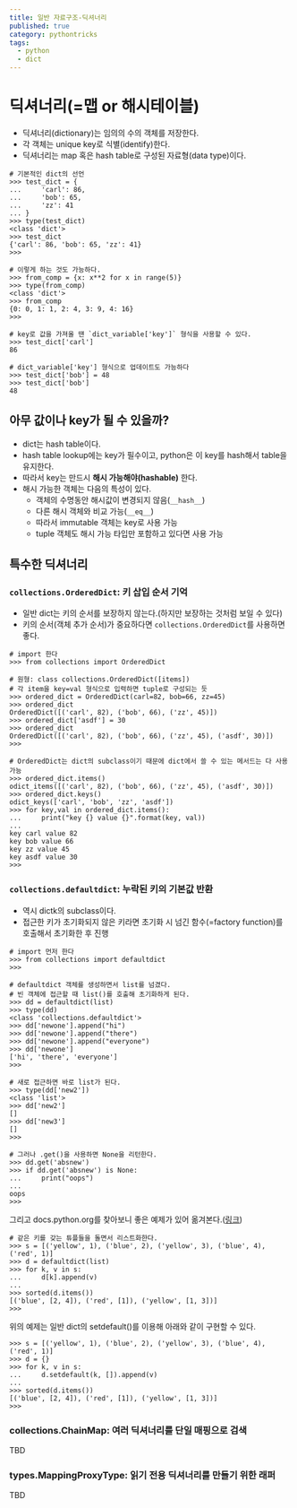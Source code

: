 ```yaml
---
title: 일반 자료구조-딕셔너리
published: true
category: pythontricks
tags:
  - python
  - dict
---
```


# 딕셔너리(=맵 or 해시테이블)

* 딕셔너리(dictionary)는 임의의 수의 객체를 저장한다.
* 각 객체는 unique key로 식별(identify)한다.
* 딕셔너리는 map 혹은 hash table로 구성된 자료형(data type)이다.

```
# 기본적인 dict의 선언
>>> test_dict = {
...     'carl': 86,
...     'bob': 65,
...     'zz': 41
... }
>>> type(test_dict)
<class 'dict'>
>>> test_dict
{'carl': 86, 'bob': 65, 'zz': 41}
>>> 

# 이렇게 하는 것도 가능하다.
>>> from_comp = {x: x**2 for x in range(5)}
>>> type(from_comp)
<class 'dict'>
>>> from_comp
{0: 0, 1: 1, 2: 4, 3: 9, 4: 16}
>>> 

# key로 값을 가져올 땐 `dict_variable['key']` 형식을 사용할 수 있다.
>>> test_dict['carl']
86

# dict_variable['key'] 형식으로 업데이트도 가능하다
>>> test_dict['bob'] = 48
>>> test_dict['bob']
48
```

## 아무 값이나 key가 될 수 있을까?
* dict는 hash table이다.
* hash table lookup에는 key가 필수이고, python은 이 key를 hash해서 table을 유지한다.
* 따라서 key는 만드시 **해시 가능해야(hashable)** 한다.
* 해시 가능한 객체는 다음의 특성이 있다.
    * 객체의 수명동안 해시값이 변경되지 않음(`__hash__`)
    * 다른 해시 객체와 비교 가능(`__eq__`)
    * 따라서 immutable 객체는 key로 사용 가능
    * tuple 객체도 해시 가능 타입만 포함하고 있다면 사용 가능

## 특수한 딕셔너리
### `collections.OrderedDict`: 키 삽입 순서 기억
* 일반 dict는 키의 순서를 보장하지 않는다.(하지만 보장하는 것처럼 보일 수 있다)
* 키의 순서(객체 추가 순서)가 중요하다면 `collections.OrderedDict`를 사용하면 좋다.

```
# import 한다
>>> from collections import OrderedDict

# 원형: class collections.OrderedDict([items])
# 각 item을 key=val 형식으로 입력하면 tuple로 구성되는 듯
>>> ordered_dict = OrderedDict(carl=82, bob=66, zz=45)
>>> ordered_dict
OrderedDict([('carl', 82), ('bob', 66), ('zz', 45)])
>>> ordered_dict['asdf'] = 30
>>> ordered_dict
OrderedDict([('carl', 82), ('bob', 66), ('zz', 45), ('asdf', 30)])
>>> 

# OrderedDict는 dict의 subclass이기 때문에 dict에서 쓸 수 있는 메서드는 다 사용 가능
>>> ordered_dict.items()
odict_items([('carl', 82), ('bob', 66), ('zz', 45), ('asdf', 30)])
>>> ordered_dict.keys()
odict_keys(['carl', 'bob', 'zz', 'asdf'])
>>> for key,val in ordered_dict.items():
...     print("key {} value {}".format(key, val))
... 
key carl value 82
key bob value 66
key zz value 45
key asdf value 30
>>> 
```

### `collections.defaultdict`: 누락된 키의 기본값 반환
* 역시 dictk의 subclass이다.
* 접근한 키가 초기화되지 않은 키라면 초기화 시 넘긴 함수(=factory function)를 호출해서 초기화한 후 진행

```
# import 먼저 한다
>>> from collections import defaultdict
>>> 

# defaultdict 객체를 생성하면서 list를 넘겼다.
# 빈 객체에 접근할 때 list()를 호출해 초기화하게 된다.
>>> dd = defaultdict(list)
>>> type(dd)
<class 'collections.defaultdict'>
>>> dd['newone'].append("hi")
>>> dd['newone'].append("there")
>>> dd['newone'].append("everyone")
>>> dd['newone']
['hi', 'there', 'everyone']
>>> 

# 새로 접근하면 바로 list가 된다.
>>> type(dd['new2'])
<class 'list'>
>>> dd['new2']
[]
>>> dd['new3']
[]
>>> 

# 그러나 .get()을 사용하면 None을 리턴한다.
>>> dd.get('absnew')
>>> if dd.get('absnew') is None:
...     print("oops")
... 
oops
>>> 
```

그리고 docs.python.org를 찾아보니 좋은 예제가 있어 옮겨본다.([링크](https://docs.python.org/3/library/collections.html#defaultdict-examples))
```
# 같은 키를 갖는 튜플들을 돌면서 리스트화한다.
>>> s = [('yellow', 1), ('blue', 2), ('yellow', 3), ('blue', 4), ('red', 1)]
>>> d = defaultdict(list)
>>> for k, v in s:
...     d[k].append(v)
... 
>>> sorted(d.items())
[('blue', [2, 4]), ('red', [1]), ('yellow', [1, 3])]
>>> 
```

위의 예제는 일반 dict의 setdefault()를 이용해 아래와 같이 구현할 수 있다.
```
>>> s = [('yellow', 1), ('blue', 2), ('yellow', 3), ('blue', 4), ('red', 1)]
>>> d = {}
>>> for k, v in s:
...     d.setdefault(k, []).append(v)
... 
>>> sorted(d.items())
[('blue', [2, 4]), ('red', [1]), ('yellow', [1, 3])]
>>>
```


### collections.ChainMap: 여러 딕셔너리를 단일 매핑으로 검색
TBD

### types.MappingProxyType: 읽기 전용 딕셔너리를 만들기 위한 래퍼
TBD
